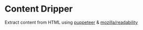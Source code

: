 # Content Dripper

Extract content from HTML using [puppeteer](https://github.com/GoogleChrome/puppeteer/) & [mozilla/readability](https://github.com/mozilla/readability)